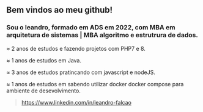 ## Bem vindos ao meu github!

### Sou o leandro, formado em ADS em 2022, com MBA em arquitetura de sistemas | MBA algoritmo e estrutrura de dados. ###

≈ 2 anos de estudos e fazendo projetos com PHP7 e 8.

≈ 1 anos de estudos em Java.

≈ 3 anos de estudos pratincando com javascript e nodeJS.

≈ 1 anos de estudos em sabendo utilizar docker docker compose para ambiente de desevolvimento.

> https://www.linkedin.com/in/leandro-falcao



